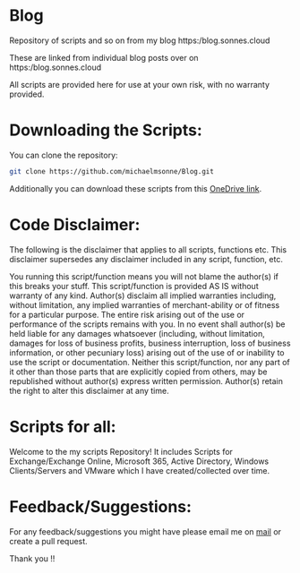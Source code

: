 # Blog
Repository of scripts and so on from my blog https:/blog.sonnes.cloud

These are linked from individual blog posts over on https:/blog.sonnes.cloud

All scripts are provided here for use at your own risk, with no warranty provided.

# Downloading the Scripts:

You can clone the repository:

```sh
git clone https://github.com/michaelmsonne/Blog.git
```
Additionally you can download these scripts from this [OneDrive link].

[OneDrive link]: https://xxx

# Code Disclaimer:

The following is the disclaimer that applies to all scripts, functions etc. This disclaimer supersedes any disclaimer included in any script, function, etc.

You running this script/function means you will not blame the author(s) if this breaks your stuff. This script/function is provided AS IS without warranty of any kind. Author(s) disclaim all implied warranties including, without limitation, any implied warranties of merchant-ability or of fitness for a particular purpose. The entire risk arising out of the use or performance of the scripts remains with you. In no event shall author(s) be held liable for any damages whatsoever (including, without limitation, damages for loss of business profits, business interruption, loss of business information, or other pecuniary loss) arising out of the use of or inability to use the script or documentation. Neither this script/function, nor any part of it other than those parts that are explicitly copied from others, may be republished without author(s) express written permission. Author(s) retain the right to alter this disclaimer at any time.

# Scripts for all:
Welcome to the my scripts Repository! It includes Scripts for Exchange/Exchange Online, Microsoft 365, Active Directory, Windows Clients/Servers and VMware which I have created/collected over time.

# Feedback/Suggestions:

For any feedback/suggestions you might have please email me on [mail][conduct-email] or create a pull request.

Thank you !!

[conduct-email]: mailto:mail
